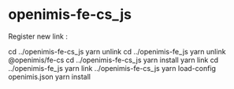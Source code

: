 # openimis-fe-cs_js


Register new link :

cd ../openimis-fe-cs_js
yarn unlink
cd ../openimis-fe_js
yarn unlink @openimis/fe-cs
cd ../openimis-fe-cs_js
yarn install
yarn link
cd ../openimis-fe_js
yarn link ../openimis-fe-cs_js
yarn load-config openimis.json
yarn install